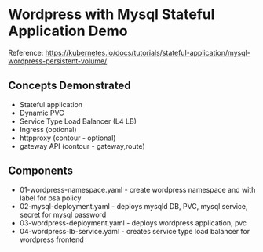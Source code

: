 # Wordpress with Mysql Stateful Application Demo

Reference:
https://kubernetes.io/docs/tutorials/stateful-application/mysql-wordpress-persistent-volume/

## Concepts Demonstrated
- Stateful application
- Dynamic PVC
- Service Type Load Balancer (L4 LB)
- Ingress (optional)
- httpproxy (contour - optional)
- gateway API (contour - gateway,route)

## Components
- 01-wordpress-namespace.yaml - create wordpress namespace and with label for psa policy
- 02-mysql-deployment.yaml - deploys mysqld DB, PVC, mysql service, secret for mysql password
- 03-wordpress-deployment.yaml - deploys wordpress application, pvc
- 04-wordpress-lb-service.yaml - creates service type load balancer for wordpress frontend
